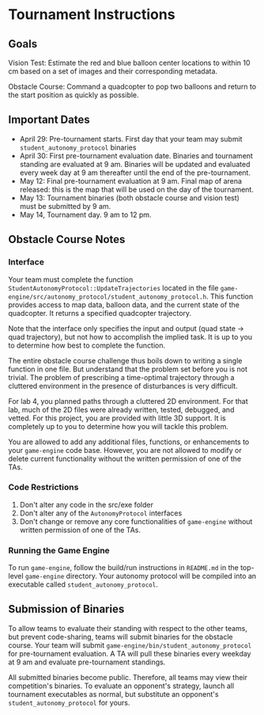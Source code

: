# Tournament Instructions

## Goals
Vision Test: Estimate the red and blue balloon center locations to within 10
cm based on a set of images and their corresponding metadata.

Obstacle Course: Command a quadcopter to pop two balloons and return to the
start position as quickly as possible.

## Important Dates
- April 29: Pre-tournament starts. First day that your team may submit
  `student_autonomy_protocol` binaries
- April 30: First pre-tournament evaluation date. Binaries and tournament standing
  are evaluated at 9 am. Binaries will be updated and evaluated every week day
  at 9 am thereafter until the end of the pre-tournament.
- May 12: Final pre-tournament evaluation at 9 am. Final map of
  arena released: this is the map that will be used on the day of the tournament.
- May 13: Tournament binaries (both obstacle course and vision test) must be submitted by 9 am.    
- May 14, Tournament day. 9 am to 12 pm.

## Obstacle Course Notes

### Interface
Your team must complete the function
`StudentAutonomyProtocol::UpdateTrajectories` located in the file
`game-engine/src/autonomy_protocol/student_autonomy_protocol.h`. This function
provides access to map data, balloon data, and the current state of the
quadcopter.  It returns a specified quadcopter trajectory.

Note that the interface only specifies the input and output (quad state ->
quad trajectory), but not how to accomplish the implied task. It is up to you
to determine how best to complete the function.

The entire obstacle course challenge thus boils down to writing a single
function in one file.  But understand that the problem set before you is not
trivial. The problem of prescribing a time-optimal trajectory through a
cluttered environment in the presence of disturbances is very difficult.

For lab 4, you planned paths through a cluttered 2D environment. For that lab,
much of the 2D files were already written, tested, debugged, and vetted.  For
this project, you are provided with little 3D support. It is completely up to
you to determine how you will tackle this problem.

You are allowed to add any additional files, functions, or enhancements to
your `game-engine` code base. However, you are not allowed to modify or delete
current functionality without the written permission of one of the TAs.

### Code Restrictions
1) Don't alter any code in the src/exe folder
2) Don't  alter any of the `AutonomyProtocol` interfaces
3) Don't change or remove any core functionalities of `game-engine`
without written permission of one of the TAs.

### Running the Game Engine
To run `game-engine`, follow the build/run instructions in `README.md` in the
top-level `game-engine` directory. Your autonomy protocol will be compiled
into an executable called `student_autonomy_protocol`.

<!--- ### Tagging releases
During the pre-tournament and tournament, your team will want the TA to
evaluate only your *approved* `student_autonomy_protocol` binary, which may
not be the one in the master branch of your team's GitLab repository.  You'll
want to *tag* an approved release so that the TA knows which one to test.  The
TA will test whichever revision is tagged `release`.

Suppose you're happy with the way your autonomy protocol is running on your
local machine and you'd like to tag the current version as `release`.  Perform
the following steps.

First, commit your current version and push to `origin` on branch `master`:
```bash
git commit -am "WRITE A COMMIT MESSAGE"
git push origin master
```

Second, if you already have a tag named `release`, then delete this
tag locally and at `origin`:
```bash
cd ~/Workspace/game-engine
git tag -d release
git push origin --delete release
```

Third, tag your current commit as `release` and push the tag to `origin`.  In
the example below, the annotated tag is labeled with example message
"pre-tournament day 3."
```bash
git tag -a release -m "pre-tournament day 3"
git push origin release
```-->

## Submission of Binaries

To allow teams to evaluate their standing with respect to the other teams, but
prevent code-sharing, teams will submit binaries for the obstacle course.
Your team will submit `game-engine/bin/student_autonomy_protocol` for
pre-tournament evaluation.  A TA will pull these binaries every weekday at 9
am and evaluate pre-tournament standings.

All submitted binaries become public. Therefore, all teams may view their
competition's binaries.  To evaluate an opponent's strategy, launch all
tournament executables as normal, but substitute an opponent's
`student_autonomy_protocol` for yours.


